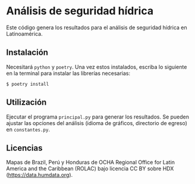 # Análisis de seguridad hídrica
Este código genera los resultados para el análisis de seguridad hídrica en Latinoamérica.

## Instalación
Necesitará `python` y `poetry`. Una vez estos instalados, escriba lo siguiente en la terminal para instalar las
librerías necesarias:

`$ poetry install`

## Utilización
Ejecutar el programa `principal.py` para generar los resultados.
Se pueden ajustar las opciones del análisis (idioma de gráficos, directorio de egreso) en `constantes.py`.
## Licencias
Mapas de Brazil, Perú y Honduras de OCHA Regional Office for Latin America and the Caribbean (ROLAC) bajo licencia CC BY sobre  HDX (https://data.humdata.org).
